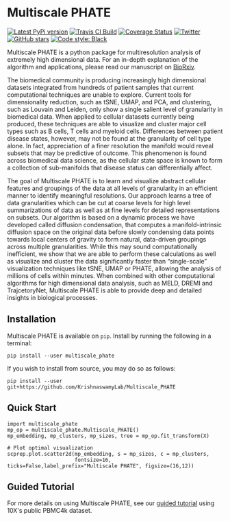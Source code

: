 Multiscale PHATE
================

[![Latest PyPi version](https://img.shields.io/pypi/v/multiscale_phate.svg)](https://pypi.org/project/multiscale_phate/)
[![Travis CI Build](https://api.travis-ci.com/KrishnaswamyLab/Multiscale_PHATE.svg?branch=main)](https://travis-ci.com/KrishnaswamyLab/Multiscale_PHATE)
[![Coverage Status](https://coveralls.io/repos/github/KrishnaswamyLab/Multiscale_PHATE/badge.svg?branch=main)](https://coveralls.io/github/KrishnaswamyLab/Multiscale_PHATE?branch=main)
[![Twitter](https://img.shields.io/twitter/follow/KrishnaswamyLab.svg?style=social&label=Follow)](https://twitter.com/KrishnaswamyLab)
[![GitHub stars](https://img.shields.io/github/stars/KrishnaswamyLab/Multiscale_PHATE.svg?style=social&label=Stars)](https://github.com/KrishnaswamyLab/Multiscale_PHATE/)
[![Code style: Black](https://img.shields.io/badge/code%20style-black-000000.svg)](https://github.com/psf/black)

Multiscale PHATE is a python package for multiresolution analysis of extremely high dimensional data. For an in-depth explanation of the algorithm and applications, please read our manuscript on [BioRxiv](https://www.biorxiv.org/content/10.1101/2020.11.15.383661v1.article-info).

The biomedical community is producing increasingly high dimensional datasets integrated from hundreds of patient samples that current computational techniques are unable to explore. Current tools for dimensionality reduction, such as tSNE, UMAP, and PCA, and clustering, such as Louvain and Leiden, only show a single salient level of granularity in biomedical data. When applied to cellular datasets currently being produced, these techniques are able to visualize and cluster major cell types such as B cells, T cells and myeloid cells. Differences between patient disease states, however, may not be found at the granularity of cell type alone. In fact, appreciation of a finer resolution the manifold would reveal subsets that may be predictive of outcome. This phenomenon is found across biomedical data science, as the cellular state space is known to form a collection of sub-manifolds that disease status can differentially affect.

The goal of Multiscale PHATE is to learn and visualize abstract cellular features and groupings of the data at all levels of granularity in an efficient manner to identify meaningful resolutions. Our approach learns a tree of data granularities which can be cut at coarse levels for high level summarizations of data as well as at fine levels for detailed representations on subsets. Our algorithm is based on a dynamic process we have developed called diffusion condensation, that computes a manifold-intrinsic diffusion space on the original data before slowly condensing data points towards local centers of gravity to form natural, data-driven groupings across multiple granularities.  While this may sound computationally inefficient, we show that we are able to perform these calculations as well as visualize and cluster the data significantly faster than “single-scale” visualization techniques like tSNE, UMAP or PHATE, allowing the analysis of millions of cells within minutes.  When combined with other computational algorithms for high dimensional data analysis, such as MELD, DREMI and TrajcetoryNet, Multiscale PHATE is able to provide deep and detailed insights in biological processes.

Installation
------------

Multiscale PHATE is available on `pip`. Install by running the following in a terminal:

```
pip install --user multiscale_phate
```

If you wish to install from source, you may do so as follows:

```
pip install --user git+https://github.com/KrishnaswamyLab/Multiscale_PHATE
```

Quick Start
-----------

```
import multiscale_phate
mp_op = multiscale_phate.Multiscale_PHATE()
mp_embedding, mp_clusters, mp_sizes, tree = mp_op.fit_transform(X)

# Plot optimal visualization
scprep.plot.scatter2d(mp_embedding, s = mp_sizes, c = mp_clusters,
                      fontsize=16, ticks=False,label_prefix="Multiscale PHATE", figsize=(16,12))
```

Guided Tutorial
-----------

For more details on using Multiscale PHATE, see our [guided tutorial](tutorial/10X_pbmc.ipynb) using 10X's public PBMC4k dataset.
